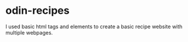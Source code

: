# odin-recipes

I used basic html tags and elements to create a basic recipe website with multiple webpages.